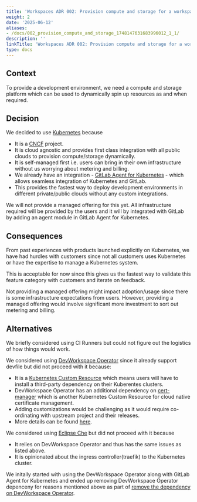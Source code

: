```yaml
---
title: 'Workspaces ADR 002: Provision compute and storage for a workspace'
weight: 2
date: '2025-06-12'
aliases:
- /docs/002_provision_compute_and_storage_1748147631683996012_1_1/
description: ''
linkTitle: 'Workspaces ADR 002: Provision compute and storage for a workspace'
type: docs
---
```


## Context

To provide a development environment, we need a compute and storage platform which can be used to dynamically spin up resources as and when required.

## Decision

We decided to use [Kubernetes](https://kubernetes.io/) because

- It is a [CNCF](https://www.cncf.io/) project.
- It is cloud agnostic and provides first class integration with all public clouds to provision compute/storage dynamically.
- It is self-managed first i.e. users can bring in their own infrastructure without us worrying about metering and billing.
- We already have an integration - [GitLab Agent for Kubernetes](https://gitlab.com/gitlab-org/cluster-integration/gitlab-agent) - which allows seamless integration of Kubernetes and GitLab.
- This provides the fastest way to deploy development environments in different private/public clouds without any custom integrations.

We will not provide a managed offering for this yet.
All infrastructure required will be provided by the users and it will by integrated with GitLab
by adding an agent module in GitLab Agent for Kubernetes.

## Consequences

From past experiences with products launched explicitly on Kubernetes, we have had hurdles with customers since not all customers uses Kubernetes or have the expertise to manage a Kubernetes system.

This is acceptable for now since this gives us the fastest way to validate this feature category with customers and iterate on feedback.

Not providing a managed offering might impact adoption/usage since there is some infrastructure expectations from users.
However, providing a managed offering would involve significant more investment to sort out metering and billing.

## Alternatives

We briefly considered using CI Runners but could not figure out the logistics of how things would work.

We considered using [DevWorkspace Operator](https://github.com/devfile/devworkspace-operator)
since it already support devfile but did not proceed with it because:

- It is a [Kubernetes Custom Resource](https://kubernetes.io/docs/concepts/extend-kubernetes/api-extension/custom-resources/) which means users will have to install a third-party dependency on their Kuberentes clusters.
- DevWorkspace Operator has an additional dependency on [cert-manager](https://cert-manager.io/) which is another Kubernetes Custom Resource for cloud native certificate management.
- Adding customizations would be challenging as it would require co-ordinating with upstream project and their releases.
- More details can be found [here](https://gitlab.com/gitlab-org/gitlab/-/merge_requests/97449#note_1131215629).

We considered using [Eclipse Che](https://gitlab.com/gitlab-org/gitlab/-/issues/366052) but did not proceed with it because

- It relies on DevWorkspace Operator and thus has the same issues as listed above.
- It is opinionated about the ingress controller(traefik) to the Kubernetes cluster.

We initally started with using the DevWorkspace Operator along with GitLab Agent for Kubernetes and ended up removing DevWorkspace Operator depenceny for reasons mentioned above as part of [remove the dependency on DevWorkspace Operator](https://gitlab.com/groups/gitlab-org/-/epics/9895).
